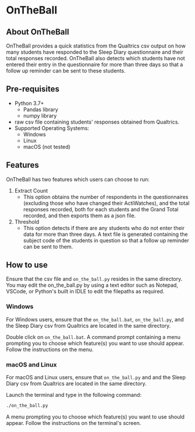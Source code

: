 # OnTheBall

## About OnTheBall

OnTheBall provides a quick statistics from the Qualtrics csv output on how many students have responded to the Sleep Diary questionnaire and their total responses recorded. OnTheBall also detects which students have not entered their entry in the questionnaire for more than three days so that a follow up reminder can be sent to these students.

## Pre-requisites

- Python 3.7+
  - Pandas library
  - numpy library
- raw csv file containing students' responses obtained from Qualtrics.
- Supported Operating Systems:
  - Windows
  - Linux
  - macOS (not tested)

## Features

OnTheBall has two features which users can choose to run:

1) Extract Count
   - This option obtains the number of respondents in the questionnaires (excluding those who have changed their ActiWatches), and the total responses recorded, both for each students and the Grand Total recorded, and then exports them as a json file.
2) Threshold
   - This option detects if there are any students who do not enter their data for more than three days. A text file is generated containing the subject code of the students in question so that a follow up reminder can be sent to them.

## How to use

Ensure that the csv file and `on_the_ball.py` resides in the same directory. You may edit the on_the_ball.py by using a text editor such as Notepad, VSCode, or Python's built in IDLE to edit the filepaths as required.

### Windows

For Windows users, ensure that the `on_the_ball.bat`, `on_the_ball.py`, and the Sleep Diary csv from Qualtrics are located in the same directory.

Double click on `on_the_ball.bat`. A command prompt containing a menu prompting you to choose which feature(s) you want to use should appear. Follow the instructions on the menu.

### macOS and Linux

For macOS and Linux users, ensure that `on_the_ball.py` and and the Sleep Diary csv from Qualtrics are located in the same directory.

Launch the terminal and type in the following command:

```bash
./on_the_ball.py
```

A menu prompting you to choose which feature(s) you want to use should appear. Follow the instructions on the terminal's screen.
